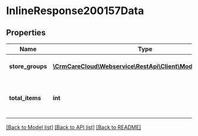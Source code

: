 # InlineResponse200157Data

## Properties
Name | Type | Description | Notes
------------ | ------------- | ------------- | -------------
**store_groups** | [**\CrmCareCloud\Webservice\RestApi\Client\Model\StoreGroup[]**](StoreGroup.md) | List of all store groups. | [optional] 
**total_items** | **int** | The number of all found store groups. | [optional] 

[[Back to Model list]](../../README.md#documentation-for-models) [[Back to API list]](../../README.md#documentation-for-api-endpoints) [[Back to README]](../../README.md)


